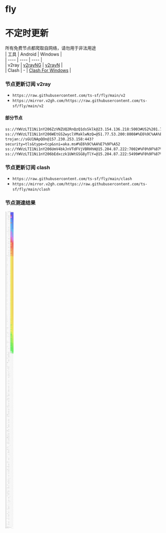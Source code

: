 # fly
# 不定时更新
所有免费节点都爬取自网络，请勿用于非法用途  
|  工具  | Android  | Windows  |  
|  ----  | ----   | ----  |  
| v2ray  | [v2rayNG](https://github.com/2dust/v2rayNG/releases) | [v2rayN](https://github.com/2dust/v2rayN/releases) |  
| Clash  | - | [Clash For Windows](https://github.com/2dust/clashN/releases) | 
  
### 节点更新订阅  v2ray
- `https://raw.githubusercontent.com/ts-sf/fly/main/v2`  
- `https://mirror.v2gh.com/https://raw.githubusercontent.com/ts-sf/fly/main/v2`  

#### 部分节点  
``` 
ss://YWVzLTI1Ni1nY206ZzVNZUQ2RnQzQ1dsSklk@23.154.136.218:5003#US2%201.7MB%2Fs
ss://YWVzLTI1Ni1nY206WEtGS2wyclVMaklwNzQ=@51.77.53.200:8008#%E6%9C%AA%E7%9F%A5%201.8MB%2Fs
trojan://sGU1NApQOn@157.230.253.158:443?security=tls&type=tcp&sni=aka.ms#%E6%9C%AA%E7%9F%A52
ss://YWVzLTI1Ni1nY206UmV4bkJnVTdFVjVBRHhH@15.204.87.222:7002#%F0%9F%87%BA%F0%9F%87%B8US%E7%BE%8E%E5%9B%BD%201.9MB%2Fs
ss://YWVzLTI1Ni1nY206bEdxczk1UWtGSG8yTlY=@15.204.87.222:5499#%F0%9F%87%BA%F0%9F%87%B8US%E7%BE%8E%E5%9B%BD2%201.8MB%2Fs
```
### 节点更新订阅  clash
- `https://raw.githubusercontent.com/ts-sf/fly/main/clash`  
- `https://mirror.v2gh.com/https://raw.githubusercontent.com/ts-sf/fly/main/clash`  

### 节点测速结果
![image](traffic.png)
